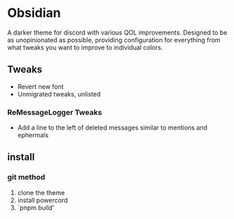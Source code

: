 # Obsidian
A darker theme for discord with various QOL improvements. Designed to be as unopinionated as possible, providing configuration for everything from what tweaks you want to improve to individual colors.

## Tweaks
- Revert new font
- Unmigrated tweaks, unlisted

### ReMessageLogger Tweaks
- Add a line to the left of deleted messages similar to mentions and ephermals

## install
### git method 
1. clone the theme
2. install powercord
3. `pnpm build'
